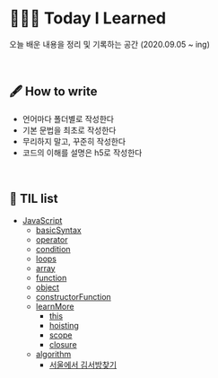 # 👨🏽‍💻 Today I Learned

오늘 배운 내용을 정리 및 기록하는 공간 (2020.09.05 ~ ing)

<br />

## 🖋 How to write

- 언어마다 폴더별로 작성한다
- 기본 문법을 최초로 작성한다
- 무리하지 말고, 꾸준히 작성한다
- 코드의 이해를 설명은 h5로 작성한다

<br />

## 📌 TIL list
 * [JavaScript](https://github.com/lightixxx/TIL/blob/master/JavaScript)
   - [basicSyntax](https://github.com/lightixxx/TIL/blob/master/JavaScript/basicSyntax.md)
   - [operator](https://github.com/lightixxx/TIL/blob/master/JavaScript/operator.md)
   - [condition](https://github.com/lightixxx/TIL/blob/master/JavaScript/condition.md)
   - [loops](https://github.com/lightixxx/TIL/blob/master/JavaScript/loops.md)
   - [array](https://github.com/lightixxx/TIL/blob/master/JavaScript/array.md)
   - [function](https://github.com/lightixxx/TIL/blob/master/JavaScript/function.md)
   - [object](https://github.com/lightixxx/TIL/blob/master/JavaScript/object.md)
   - [constructorFunction](https://github.com/lightixxx/TIL/blob/master/JavaScript/constructorFunction.md)
   - [learnMore](https://github.com/lightixxx/TIL/blob/master/JavaScript/learnMore.md)
      * [this](https://github.com/lightixxx/TIL/blob/master/JavaScript/learnMore/this.md)
      * [hoisting](https://github.com/lightixxx/TIL/blob/master/JavaScript/learnMore/hoisting.md)
      * [scope](https://github.com/lightixxx/TIL/blob/master/JavaScript/learnMore/scope.md)
      * [closure](https://github.com/lightixxx/TIL/blob/master/JavaScript/learnMore/closure.md)
   - [algorithm](https://github.com/lightixxx/TIL/blob/master/JavaScript/Algorithm/README.md)
      * [서울에서 김서방찾기](https://github.com/lightixxx/TIL/blob/master/JavaScript/Algorithm/findMrKim.md) 
